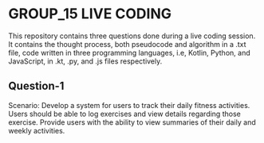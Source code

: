 # GROUP_15 LIVE CODING

This repository contains three questions done during a live coding session. It contains the thought process, both pseudocode and algorithm in a .txt file, code written in three programming languages, i.e, Kotlin, Python, and JavaScript, in .kt, .py, and .js files respectively. 

## Question-1 
Scenario: 
Develop a system for users to track their daily fitness activities. 
Users should be able to log exercises and view details regarding those exercise. 
Provide users with the ability to view summaries of their daily and weekly activities.




